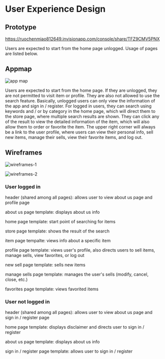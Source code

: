 # User Experience Design

## Prototype
https://ruochenmiao812649.invisionapp.com/console/share/TFZ9CMV5PNX

Users are expected to start from the home page unlogged. Usage of pages are listed below. 

## Appmap

![app map](https://user-images.githubusercontent.com/74287387/155180571-999854ff-8d1a-4ee1-ac87-2d3c40687dec.png)

Users are expected to start from the home page. If they are unlogged, they are not permitted to visit item or profile. They are also not allowed to use the search feature. Basically, unlogged users can only view the information of the app and sign in / register. For logged in users, they can search using keywords and / or by category in the home page, which will direct them to the store page, where multiple search results are shown. They can click any of the result to view the detailed information of the item, which will also allow them to order or favorite the item. The upper right corner will always be a link to the user profile, where users can view their personal info, sell new items, manage their sells, view their favorite items, and log out.

## Wireframes

![wireframes-1](https://user-images.githubusercontent.com/74287387/155187300-f9efbc1d-c5ff-4220-bb32-02a7c406d380.png)

![wireframes-2](https://user-images.githubusercontent.com/74287387/155187308-6a78d75f-4203-4d1a-854d-3ab041d5450d.png)

### User logged in

header (shared among all pages): allows user to view about us page and profile page 

about us page template: displays about us info

home page template: start point of searching for items

store page template: shows the result of the search

item page tempalte: views info about a specific item

profile page template: views user's profile, also directs users to sell items, manage sells, view favorites, or log out

new sell page template: sells new items

manage sells page template: manages the user's sells (modify, cancel, close, etc.)

favorites page template: views favorited items

### User not logged in

header (shared among all pages): allows user to view about us page and sign in / register page

home page template: displays disclaimer and directs user to sign in / register

about us page template: displays about us info

sign in / register page template: allows user to sign in / register
